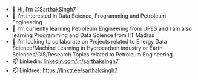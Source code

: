 - 👋 Hi, I’m @SarthakSingh7
- 👀 I’m interested in Data Science, Programming and Petroleum Engineering 
- 🌱 I’m currently learning Petroleum Engineering from UPES and I am also learning Programming and Data Science from IIT Madras
- 💞️ I’m looking to collaborate on Projects related to Energy Data Science/Machine Learning in Hydrocarbon industry or Earth Sciences/GIS/Research Topics related to Petroleum Engineering
- 📫 Linkedin: [linkedin.com/in/sarthaksingh7](https://www.linkedin.com/in/sarthaksingh7/)
- 📫 Linktree: https://linktr.ee/sarthaksingh7

<!---
SarthakSingh7/SarthakSingh7 is a ✨ special ✨ repository because its `README.md` (this file) appears on your GitHub profile.
You can click the Preview link to take a look at your changes.
--->
